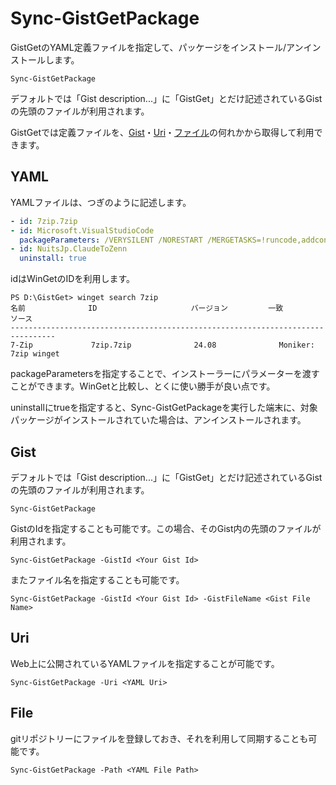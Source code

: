 # Sync-GistGetPackage

GistGetのYAML定義ファイルを指定して、パッケージをインストール/アンインストールします。

```pwsh
Sync-GistGetPackage
```

デフォルトでは「Gist description...」に「GistGet」とだけ記述されているGistの先頭のファイルが利用されます。

GistGetでは定義ファイルを、[Gist](#Gist)・[Uri](#Uri)・[ファイル](#File)の何れかから取得して利用できます。

## YAML

YAMLファイルは、つぎのように記述します。

```yaml
- id: 7zip.7zip
- id: Microsoft.VisualStudioCode
  packageParameters: /VERYSILENT /NORESTART /MERGETASKS=!runcode,addcontextmenufiles,addcontextmenufolders,associatewithfiles,addtopath
- id: NuitsJp.ClaudeToZenn
  uninstall: true
```

idはWinGetのIDを利用します。

```pwsh
PS D:\GistGet> winget search 7zip
名前              ID                     バージョン         一致          ソース
--------------------------------------------------------------------------------
7-Zip             7zip.7zip              24.08              Moniker: 7zip winget
```

packageParametersを指定することで、インストーラーにパラメーターを渡すことができます。WinGetと比較し、とくに使い勝手が良い点です。

uninstallにtrueを指定すると、Sync-GistGetPackageを実行した端末に、対象パッケージがインストールされていた場合は、アンインストールされます。

## Gist

デフォルトでは「Gist description...」に「GistGet」とだけ記述されているGistの先頭のファイルが利用されます。

```pwsh
Sync-GistGetPackage
```

GistのIdを指定することも可能です。この場合、そのGist内の先頭のファイルが利用されます。

```pwsh
Sync-GistGetPackage -GistId <Your Gist Id>
```

またファイル名を指定することも可能です。
```pwsh
Sync-GistGetPackage -GistId <Your Gist Id> -GistFileName <Gist File Name>
```

## Uri

Web上に公開されているYAMLファイルを指定することが可能です。

```pwsh
Sync-GistGetPackage -Uri <YAML Uri>
```

## File

gitリポジトリーにファイルを登録しておき、それを利用して同期することも可能です。

```pwsh
Sync-GistGetPackage -Path <YAML File Path>
```
